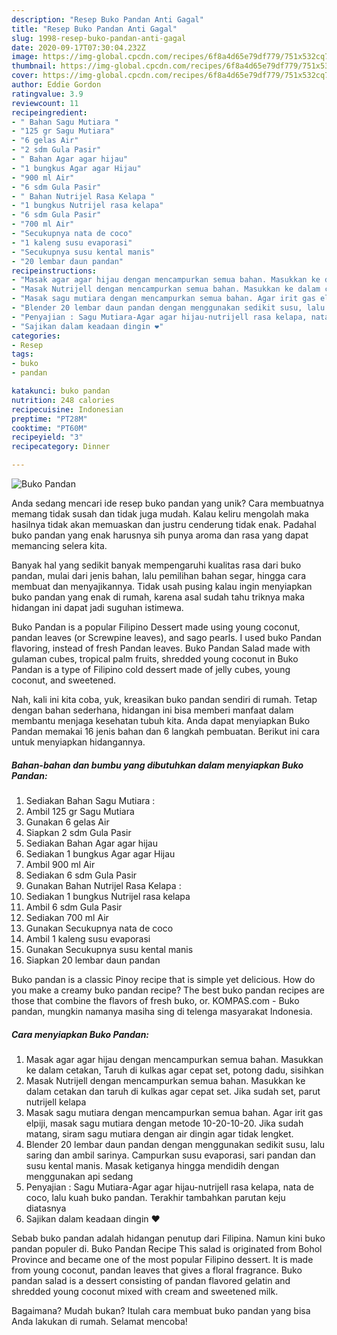 ```yaml
---
description: "Resep Buko Pandan Anti Gagal"
title: "Resep Buko Pandan Anti Gagal"
slug: 1998-resep-buko-pandan-anti-gagal
date: 2020-09-17T07:30:04.232Z
image: https://img-global.cpcdn.com/recipes/6f8a4d65e79df779/751x532cq70/buko-pandan-foto-resep-utama.jpg
thumbnail: https://img-global.cpcdn.com/recipes/6f8a4d65e79df779/751x532cq70/buko-pandan-foto-resep-utama.jpg
cover: https://img-global.cpcdn.com/recipes/6f8a4d65e79df779/751x532cq70/buko-pandan-foto-resep-utama.jpg
author: Eddie Gordon
ratingvalue: 3.9
reviewcount: 11
recipeingredient:
- " Bahan Sagu Mutiara "
- "125 gr Sagu Mutiara"
- "6 gelas Air"
- "2 sdm Gula Pasir"
- " Bahan Agar agar hijau"
- "1 bungkus Agar agar Hijau"
- "900 ml Air"
- "6 sdm Gula Pasir"
- " Bahan Nutrijel Rasa Kelapa "
- "1 bungkus Nutrijel rasa kelapa"
- "6 sdm Gula Pasir"
- "700 ml Air"
- "Secukupnya nata de coco"
- "1 kaleng susu evaporasi"
- "Secukupnya susu kental manis"
- "20 lembar daun pandan"
recipeinstructions:
- "Masak agar agar hijau dengan mencampurkan semua bahan. Masukkan ke dalam cetakan, Taruh di kulkas agar cepat set, potong dadu, sisihkan"
- "Masak Nutrijell dengan mencampurkan semua bahan. Masukkan ke dalam cetakan dan taruh di kulkas agar cepat set. Jika sudah set, parut nutrijell kelapa"
- "Masak sagu mutiara dengan mencampurkan semua bahan. Agar irit gas elpiji, masak sagu mutiara dengan metode 10-20-10-20. Jika sudah matang, siram sagu mutiara dengan air dingin agar tidak lengket."
- "Blender 20 lembar daun pandan dengan menggunakan sedikit susu, lalu saring dan ambil sarinya. Campurkan susu evaporasi, sari pandan dan susu kental manis. Masak ketiganya hingga mendidih dengan menggunakan api sedang"
- "Penyajian : Sagu Mutiara-Agar agar hijau-nutrijell rasa kelapa, nata de coco, lalu kuah buko pandan. Terakhir tambahkan parutan keju diatasnya"
- "Sajikan dalam keadaan dingin ❤"
categories:
- Resep
tags:
- buko
- pandan

katakunci: buko pandan 
nutrition: 248 calories
recipecuisine: Indonesian
preptime: "PT28M"
cooktime: "PT60M"
recipeyield: "3"
recipecategory: Dinner

---
```



![Buko Pandan](https://img-global.cpcdn.com/recipes/6f8a4d65e79df779/751x532cq70/buko-pandan-foto-resep-utama.jpg)

Anda sedang mencari ide resep buko pandan yang unik? Cara membuatnya memang tidak susah dan tidak juga mudah. Kalau keliru mengolah maka hasilnya tidak akan memuaskan dan justru cenderung tidak enak. Padahal buko pandan yang enak harusnya sih punya aroma dan rasa yang dapat memancing selera kita.

Banyak hal yang sedikit banyak mempengaruhi kualitas rasa dari buko pandan, mulai dari jenis bahan, lalu pemilihan bahan segar, hingga cara membuat dan menyajikannya. Tidak usah pusing kalau ingin menyiapkan buko pandan yang enak di rumah, karena asal sudah tahu triknya maka hidangan ini dapat jadi suguhan istimewa.

Buko Pandan is a popular Filipino Dessert made using young coconut, pandan leaves (or Screwpine leaves), and sago pearls. I used buko Pandan flavoring, instead of fresh Pandan leaves. Buko Pandan Salad made with gulaman cubes, tropical palm fruits, shredded young coconut in Buko Pandan is a type of Filipino cold dessert made of jelly cubes, young coconut, and sweetened.


Nah, kali ini kita coba, yuk, kreasikan buko pandan sendiri di rumah. Tetap dengan bahan sederhana, hidangan ini bisa memberi manfaat dalam membantu menjaga kesehatan tubuh kita. Anda dapat menyiapkan Buko Pandan memakai 16 jenis bahan dan 6 langkah pembuatan. Berikut ini cara untuk menyiapkan hidangannya.

<!--inarticleads1-->

##### Bahan-bahan dan bumbu yang dibutuhkan dalam menyiapkan Buko Pandan:

1. Sediakan  Bahan Sagu Mutiara :
1. Ambil 125 gr Sagu Mutiara
1. Gunakan 6 gelas Air
1. Siapkan 2 sdm Gula Pasir
1. Sediakan  Bahan Agar agar hijau
1. Sediakan 1 bungkus Agar agar Hijau
1. Ambil 900 ml Air
1. Sediakan 6 sdm Gula Pasir
1. Gunakan  Bahan Nutrijel Rasa Kelapa :
1. Sediakan 1 bungkus Nutrijel rasa kelapa
1. Ambil 6 sdm Gula Pasir
1. Sediakan 700 ml Air
1. Gunakan Secukupnya nata de coco
1. Ambil 1 kaleng susu evaporasi
1. Gunakan Secukupnya susu kental manis
1. Siapkan 20 lembar daun pandan


Buko pandan is a classic Pinoy recipe that is simple yet delicious. How do you make a creamy buko pandan recipe? The best buko pandan recipes are those that combine the flavors of fresh buko, or. KOMPAS.com - Buko pandan, mungkin namanya masiha sing di telenga masyarakat Indonesia. 

<!--inarticleads2-->

##### Cara menyiapkan Buko Pandan:

1. Masak agar agar hijau dengan mencampurkan semua bahan. Masukkan ke dalam cetakan, Taruh di kulkas agar cepat set, potong dadu, sisihkan
1. Masak Nutrijell dengan mencampurkan semua bahan. Masukkan ke dalam cetakan dan taruh di kulkas agar cepat set. Jika sudah set, parut nutrijell kelapa
1. Masak sagu mutiara dengan mencampurkan semua bahan. Agar irit gas elpiji, masak sagu mutiara dengan metode 10-20-10-20. Jika sudah matang, siram sagu mutiara dengan air dingin agar tidak lengket.
1. Blender 20 lembar daun pandan dengan menggunakan sedikit susu, lalu saring dan ambil sarinya. Campurkan susu evaporasi, sari pandan dan susu kental manis. Masak ketiganya hingga mendidih dengan menggunakan api sedang
1. Penyajian : Sagu Mutiara-Agar agar hijau-nutrijell rasa kelapa, nata de coco, lalu kuah buko pandan. Terakhir tambahkan parutan keju diatasnya
1. Sajikan dalam keadaan dingin ❤


Sebab buko pandan adalah hidangan penutup dari Filipina. Namun kini buko pandan populer di. Buko Pandan Recipe This salad is originated from Bohol Province and became one of the most popular Filipino dessert. It is made from young coconut, pandan leaves that gives a floral fragrance. Buko pandan salad is a dessert consisting of pandan flavored gelatin and shredded young coconut mixed with cream and sweetened milk. 

Bagaimana? Mudah bukan? Itulah cara membuat buko pandan yang bisa Anda lakukan di rumah. Selamat mencoba!
